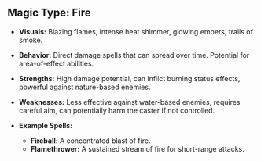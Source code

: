 ## Magic Type: Fire

* **Visuals:** Blazing flames, intense heat shimmer, glowing embers, trails of smoke.

* **Behavior:** Direct damage spells that can spread over time. Potential for area-of-effect abilities.

* **Strengths:** High damage potential, can inflict burning status effects, powerful against nature-based enemies.

* **Weaknesses:** Less effective against water-based enemies, requires careful aim, can potentially harm the caster if not controlled.

* **Example Spells:**
    * **Fireball:** A concentrated blast of fire.
    * **Flamethrower:** A sustained stream of fire for short-range attacks.  
